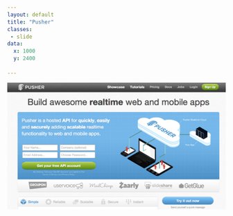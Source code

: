 ```yaml
---
layout: default
title: "Pusher"
classes:
 - slide
data:
  x: 1000
  y: 2400

---
```


<img src="/pusher.png" style="width:800px">
